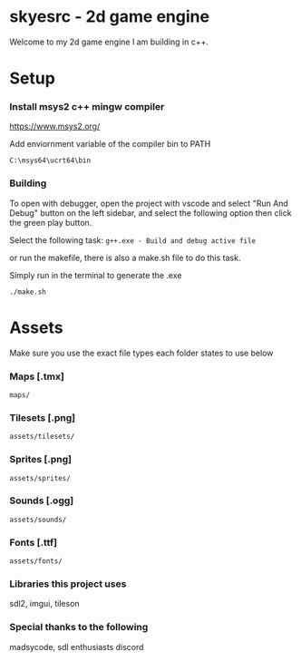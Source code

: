 # skyesrc - 2d game engine
Welcome to my 2d game engine I am building in c++.

# Setup

### Install msys2 c++ mingw compiler
https://www.msys2.org/

Add enviornment variable of the compiler bin to PATH
```
C:\msys64\ucrt64\bin
```

### Building
To open with debugger, open the project with vscode and select "Run And Debug" button on the left sidebar, and select the following option then click the green play button.

Select the following task: ```g++.exe - Build and debug active file```

or run the makefile, there is also a make.sh file to do this task.

Simply run in the terminal to generate the .exe
```
./make.sh
```

# Assets
Make sure you use the exact file types each folder states to use below

### Maps [.tmx]
```maps/```

### Tilesets [.png]
```assets/tilesets/```

### Sprites [.png]
```assets/sprites/```

### Sounds [.ogg]
```assets/sounds/```

### Fonts [.ttf]
```assets/fonts/```

### Libraries this project uses
sdl2, imgui, tileson

### Special thanks to the following
madsycode, sdl enthusiasts discord